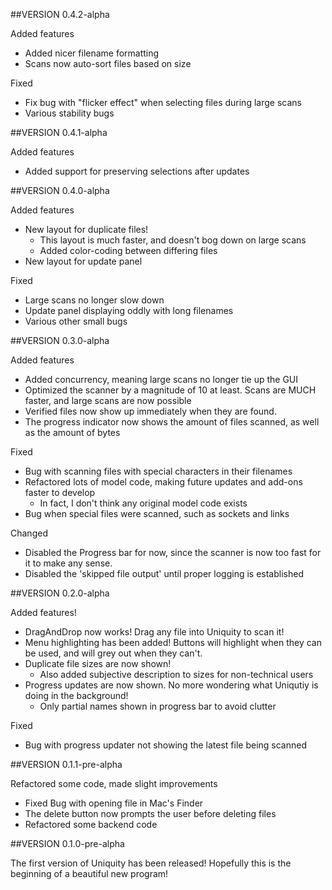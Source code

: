 ##VERSION 0.4.2-alpha

Added features

* Added nicer filename formatting
* Scans now auto-sort files based on size

Fixed

* Fix bug with "flicker effect" when selecting files during large scans
* Various stability bugs

##VERSION 0.4.1-alpha

Added features

* Added support for preserving selections after updates


##VERSION 0.4.0-alpha

Added features

* New layout for duplicate files!
	* This layout is much faster, and doesn't bog down on large scans
	* Added color-coding between differing files
* New layout for update panel

Fixed

* Large scans no longer slow down
* Update panel displaying oddly with long filenames
* Various other small bugs


##VERSION 0.3.0-alpha

Added features

* Added concurrency, meaning large scans no longer tie up the GUI
* Optimized the scanner by a magnitude of 10 at least. Scans are MUCH faster, and
large scans are now possible
* Verified files now show up immediately when they are found.
* The progress indicator now shows the amount of files scanned, as well as the amount of bytes


Fixed

* Bug with scanning files with special characters in their filenames
* Refactored lots of model code, making future updates and add-ons faster to develop
	* In fact, I don't think any original model code exists
* Bug when special files were scanned, such as sockets and links

Changed

* Disabled the Progress bar for now, since the scanner is now too fast for it to make any sense.
* Disabled the 'skipped file output' until proper logging is established



##VERSION 0.2.0-alpha

Added features!

* DragAndDrop now works! Drag any file into Uniquity to scan it!
* Menu highlighting has been added! Buttons will highlight when they can be used, and will grey out when they can't.
* Duplicate file sizes are now shown!
	* Also added subjective description to sizes for non-technical users
* Progress updates are now shown. No more wondering what Uniqutiy is doing in the background!
	* Only partial names shown in progress bar to avoid clutter

Fixed

* Bug with progress updater not showing the latest file being scanned



##VERSION 0.1.1-pre-alpha

Refactored some code, made slight improvements

* Fixed Bug with opening file in Mac's Finder
* The delete button now prompts the user before deleting files
* Refactored some backend code

##VERSION 0.1.0-pre-alpha

The first version of Uniquity has been released! Hopefully this is the beginning of a beautiful new program!
